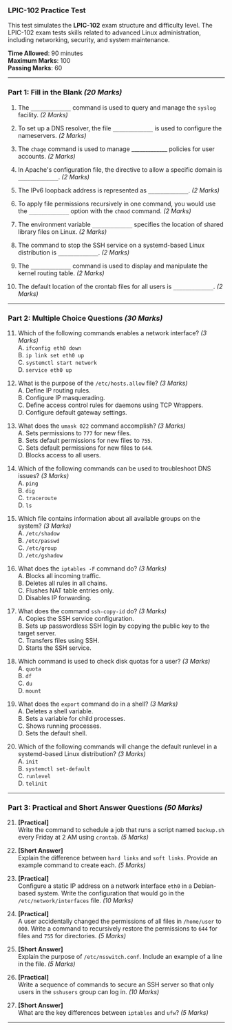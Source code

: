 ### **LPIC-102 Practice Test**  
This test simulates the **LPIC-102** exam structure and difficulty level. The LPIC-102 exam tests skills related to advanced Linux administration, including networking, security, and system maintenance.  

**Time Allowed**: 90 minutes  
**Maximum Marks**: 100  
**Passing Marks**: 60  

---

### **Part 1: Fill in the Blank** *(20 Marks)*  

1. The `_____________` command is used to query and manage the `syslog` facility. *(2 Marks)*  

2. To set up a DNS resolver, the file `_____________` is used to configure the nameservers. *(2 Marks)*  

3. The `chage` command is used to manage _____________ policies for user accounts. *(2 Marks)*  

4. In Apache's configuration file, the directive to allow a specific domain is `_____________`. *(2 Marks)*  

5. The IPv6 loopback address is represented as `_____________`. *(2 Marks)*  

6. To apply file permissions recursively in one command, you would use the `_____________` option with the `chmod` command. *(2 Marks)*  

7. The environment variable `_____________` specifies the location of shared library files on Linux. *(2 Marks)*  

8. The command to stop the SSH service on a systemd-based Linux distribution is `_____________`. *(2 Marks)*  

9. The `_____________` command is used to display and manipulate the kernel routing table. *(2 Marks)*  

10. The default location of the crontab files for all users is `_____________`. *(2 Marks)*  

---

### **Part 2: Multiple Choice Questions** *(30 Marks)*  

11. Which of the following commands enables a network interface? *(3 Marks)*  
    A. `ifconfig eth0 down`  
    B. `ip link set eth0 up`  
    C. `systemctl start network`  
    D. `service eth0 up`  

12. What is the purpose of the `/etc/hosts.allow` file? *(3 Marks)*  
    A. Define IP routing rules.  
    B. Configure IP masquerading.  
    C. Define access control rules for daemons using TCP Wrappers.  
    D. Configure default gateway settings.  

13. What does the `umask 022` command accomplish? *(3 Marks)*  
    A. Sets permissions to `777` for new files.  
    B. Sets default permissions for new files to `755`.  
    C. Sets default permissions for new files to `644`.  
    D. Blocks access to all users.  

14. Which of the following commands can be used to troubleshoot DNS issues? *(3 Marks)*  
    A. `ping`  
    B. `dig`  
    C. `traceroute`  
    D. `ls`  

15. Which file contains information about all available groups on the system? *(3 Marks)*  
    A. `/etc/shadow`  
    B. `/etc/passwd`  
    C. `/etc/group`  
    D. `/etc/gshadow`  

16. What does the `iptables -F` command do? *(3 Marks)*  
    A. Blocks all incoming traffic.  
    B. Deletes all rules in all chains.  
    C. Flushes NAT table entries only.  
    D. Disables IP forwarding.  

17. What does the command `ssh-copy-id` do? *(3 Marks)*  
    A. Copies the SSH service configuration.  
    B. Sets up passwordless SSH login by copying the public key to the target server.  
    C. Transfers files using SSH.  
    D. Starts the SSH service.  

18. Which command is used to check disk quotas for a user? *(3 Marks)*  
    A. `quota`  
    B. `df`  
    C. `du`  
    D. `mount`  

19. What does the `export` command do in a shell? *(3 Marks)*  
    A. Deletes a shell variable.  
    B. Sets a variable for child processes.  
    C. Shows running processes.  
    D. Sets the default shell.  

20. Which of the following commands will change the default runlevel in a systemd-based Linux distribution? *(3 Marks)*  
    A. `init`  
    B. `systemctl set-default`  
    C. `runlevel`  
    D. `telinit`  

---

### **Part 3: Practical and Short Answer Questions** *(50 Marks)*  

21. **[Practical]**  
    Write the command to schedule a job that runs a script named `backup.sh` every Friday at 2 AM using `crontab`. *(5 Marks)*  

22. **[Short Answer]**  
    Explain the difference between `hard links` and `soft links`. Provide an example command to create each. *(5 Marks)*  

23. **[Practical]**  
    Configure a static IP address on a network interface `eth0` in a Debian-based system. Write the configuration that would go in the `/etc/network/interfaces` file. *(10 Marks)*  

24. **[Practical]**  
    A user accidentally changed the permissions of all files in `/home/user` to `000`. Write a command to recursively restore the permissions to `644` for files and `755` for directories. *(5 Marks)*  

25. **[Short Answer]**  
    Explain the purpose of `/etc/nsswitch.conf`. Include an example of a line in the file. *(5 Marks)*  

26. **[Practical]**  
    Write a sequence of commands to secure an SSH server so that only users in the `sshusers` group can log in. *(10 Marks)*  

27. **[Short Answer]**  
    What are the key differences between `iptables` and `ufw`? *(5 Marks)*  

---
